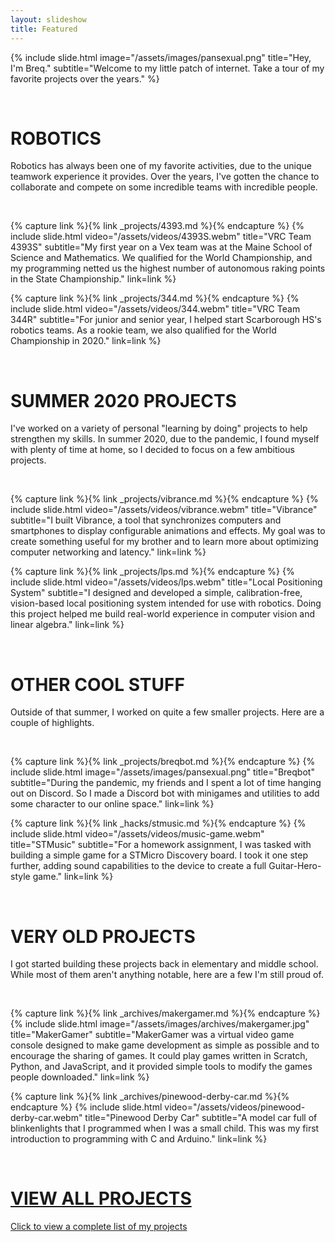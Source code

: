 ```yaml
---
layout: slideshow
title: Featured
---
```


{% include slide.html image="/assets/images/pansexual.png" title="Hey, I'm Breq." subtitle="Welcome to my little patch of internet. Take a tour of my favorite projects over the years." %}

<br>

# ROBOTICS
Robotics has always been one of my favorite activities, due to the unique teamwork experience it provides. Over the years, I've gotten the chance to collaborate and compete on some incredible teams with incredible people.

<br>

{% capture link %}{% link _projects/4393.md %}{% endcapture %}
{% include slide.html video="/assets/videos/4393S.webm" title="VRC Team 4393S" subtitle="My first year on a Vex team was at the Maine School of Science and Mathematics. We qualified for the World Championship, and my programming netted us the highest number of autonomous raking points in the State Championship." link=link %}

{% capture link %}{% link _projects/344.md %}{% endcapture %}
{% include slide.html video="/assets/videos/344.webm" title="VRC Team 344R" subtitle="For junior and senior year, I helped start Scarborough HS's robotics teams. As a rookie team, we also qualified for the World Championship in 2020." link=link %}

<br>

# SUMMER 2020 PROJECTS
I've worked on a variety of personal "learning by doing" projects to help strengthen my skills. In summer 2020, due to the pandemic, I found myself with plenty of time at home, so I decided to focus on a few ambitious projects.

<br>

{% capture link %}{% link _projects/vibrance.md %}{% endcapture %}
{% include slide.html video="/assets/videos/vibrance.webm" title="Vibrance" subtitle="I built Vibrance, a tool that synchronizes computers and smartphones to display configurable animations and effects. My goal was to create something useful for my brother and to learn more about optimizing computer networking and latency." link=link %}

{% capture link %}{% link _projects/lps.md %}{% endcapture %}
{% include slide.html video="/assets/videos/lps.webm" title="Local Positioning System" subtitle="I designed and developed a simple, calibration-free, vision-based local positioning system intended for use with robotics. Doing this project helped me build real-world experience in computer vision and linear algebra." link=link %}

<br>

# OTHER COOL STUFF
Outside of that summer, I worked on quite a few smaller projects. Here are a couple of highlights.

<br>

{% capture link %}{% link _projects/breqbot.md %}{% endcapture %}
{% include slide.html image="/assets/images/pansexual.png" title="Breqbot" subtitle="During the pandemic, my friends and I spent a lot of time hanging out on Discord. So I made a Discord bot with minigames and utilities to add some character to our online space." link=link %}

{% capture link %}{% link _hacks/stmusic.md %}{% endcapture %}
{% include slide.html video="/assets/videos/music-game.webm" title="STMusic" subtitle="For a homework assignment, I was tasked with building a simple game for a STMicro Discovery board. I took it one step further, adding sound capabilities to the device to create a full Guitar-Hero-style game." link=link %}

<br>

# VERY OLD PROJECTS
I got started building these projects back in elementary and middle school. While most of them aren't anything notable, here are a few I'm still proud of.

<br>

{% capture link %}{% link _archives/makergamer.md %}{% endcapture %}
{% include slide.html image="/assets/images/archives/makergamer.jpg" title="MakerGamer" subtitle="MakerGamer was a virtual video game console designed to make game development as simple as possible and to encourage the sharing of games. It could play games written in Scratch, Python, and JavaScript, and it provided simple tools to modify the games people downloaded." link=link %}

{% capture link %}{% link _archives/pinewood-derby-car.md %}{% endcapture %}
{% include slide.html video="/assets/videos/pinewood-derby-car.webm" title="Pinewood Derby Car" subtitle="A model car full of blinkenlights that I programmed when I was a small child. This was my first introduction to programming with C and Arduino." link=link %}

<div markdown="0">
    <a href="/" class="block-link" markdown="0">
        <br>
        <h1>VIEW ALL PROJECTS <span style="color: #525252"><i class="fas fa-external-link-alt"></i></span></h1>
        <p>Click to view a complete list of my projects</p>
        <br>
    </a>
</div>

